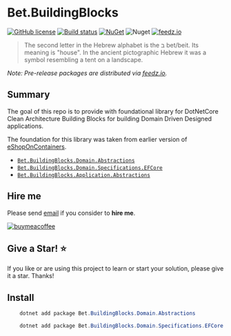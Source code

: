 # Bet.BuildingBlocks

[![GitHub license](https://img.shields.io/badge/license-MIT-blue.svg?style=flat-square)](https://raw.githubusercontent.com/kdcllc/Bet.BuildingBlocks.Domain.Abstractions/master/LICENSE)
[![Build status](https://ci.appveyor.com/api/projects/status/egmo2h7c3nmgj82u?svg=true)](https://ci.appveyor.com/project/kdcllc/bet-buildingblocks)
[![NuGet](https://img.shields.io/nuget/v/Bet.BuildingBlocks.Domain.Abstractions.svg)](https://www.nuget.org/packages?q=Bet.BuildingBlocks.Domain.Abstractions)
![Nuget](https://img.shields.io/nuget/dt/Bet.BuildingBlocks.Domain.Abstractions)
[![feedz.io](https://img.shields.io/badge/endpoint.svg?url=https://f.feedz.io/kdcllc/kdcllc/shield/Bet.BuildingBlocks.Domain.Abstractions/latest)](https://f.feedz.io/kdcllc/kdcllc/packages/Bet.BuildingBlocks.Domain.Abstractions/latest/download)

> The second letter in the Hebrew alphabet is the ב bet/beit. Its meaning is "house". In the ancient pictographic Hebrew it was a symbol resembling a tent on a landscape.

_Note: Pre-release packages are distributed via [feedz.io](https://f.feedz.io/kdcllc/kdcllc/nuget/index.json)._

## Summary

The goal of this repo is to provide with foundational library for DotNetCore Clean Architecture Building Blocks for building Domain Driven Designed applications.

The foundation for this library was taken from earlier version of [eShopOnContainers](https://github.com/dotnet-architecture/eShopOnContainers).

- [`Bet.BuildingBlocks.Domain.Abstractions`](./src/Bet.BuildingBlocks.Domain.Abstractions/)
- [`Bet.BuildingBlocks.Domain.Specifications.EFCore`](./src/Bet.BuildingBlocks.Domain.Specifications.EFCore/)
- [`Bet.BuildingBlocks.Application.Abstractions`](./src/Bet.BuildingBlocks.Application.Abstractions/)

## Hire me

Please send [email](mailto:kingdavidconsulting@gmail.com) if you consider to **hire me**.

[![buymeacoffee](https://www.buymeacoffee.com/assets/img/custom_images/orange_img.png)](https://www.buymeacoffee.com/vyve0og)

## Give a Star! :star:

If you like or are using this project to learn or start your solution, please give it a star. Thanks!

## Install

```csharp
    dotnet add package Bet.BuildingBlocks.Domain.Abstractions

    dotnet add package Bet.BuildingBlocks.Domain.Specifications.EFCore
```
